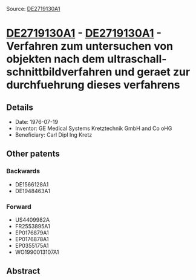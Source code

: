 Source: [DE2719130A1](https://patents.google.com/patent/DE2719130A1)

# [DE2719130A1](DE2719130A1.md) - [DE2719130A1](DE2719130A1.md) - Verfahren zum untersuchen von objekten nach dem ultraschall-schnittbildverfahren und geraet zur durchfuehrung dieses verfahrens

## Details

* Date: 1976-07-19
* Inventor: GE Medical Systems Kretztechnik GmbH and Co oHG
* Beneficiary: Carl Dipl Ing Kretz

## Other patents

### Backwards
 * DE1566128A1
 * DE1948463A1
### Forward
 * US4409982A
 * FR2553895A1
 * EP0176879A1
 * EP0176878A1
 * EP0355175A1
 * WO1990013107A1
## Abstract

